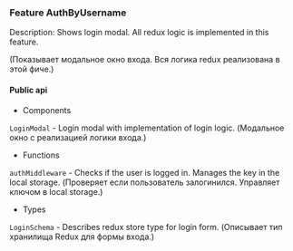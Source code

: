 ### Feature AuthByUsername

Description: Shows login modal. All redux logic is implemented in this feature.

(Показывает модальное окно входа. Вся логика redux реализована в этой фиче.)

#### Public api

- Components

`LoginModal` - Login modal with implementation of login logic. (Модальное окно с реализацией логики входа.)

- Functions

`authMiddleware` - Checks if the user is logged in. Manages the key in the local storage. (Проверяет если пользователь залогинился. Управляет ключом в local storage.)

- Types

`LoginSchema` - Describes redux store type for login form. (Описывает тип хранилища Redux для формы входа.)
